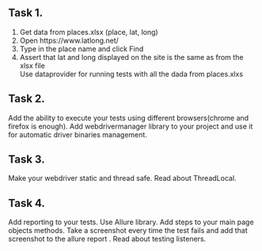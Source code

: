 <h2>Task 1.</h2>
<ol>
<li>Get data from places.xlsx (place, lat, long)</li>
<li>Open https://www.latlong.net/</li>
<li>Type in the place name and click Find</li>
<li>Assert that lat and long displayed on the site is the same as from the xlsx file</li>
Use dataprovider for running tests with all the dada from places.xlxs</li>
</ol>

<h2>Task 2.</h2>
<p>Add the ability to execute your tests using different browsers(chrome and firefox is enough). Add  webdrivermanager library to your project and use it for automatic driver binaries management.</p>

<h2>Task 3.</h2>
<p>Make your webdriver static and thread safe. Read about ThreadLocal.</p>

<h2>Task 4.</h2>
<p>Add reporting to your tests. Use Allure library. Add steps to your main page objects methods. Take a screenshot every time the test fails and add that screenshot to the allure report . Read about testing listeners.</p>

